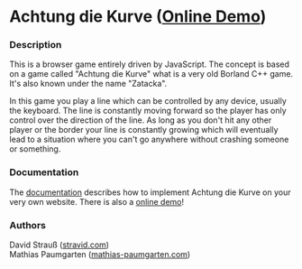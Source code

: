 Achtung die Kurve ([Online Demo](http://stravid.com/projects/achtung-die-kurve/))
===

### Description ###
This is a browser game entirely driven by JavaScript. The concept is based on a game
called "Achtung die Kurve" what is a very old Borland C++ game. It's also known under the name "Zatacka".

In this game you play a line which can be controlled by any device, usually the keyboard.
The line is constantly moving forward so the player has only control over the direction of the line.
As long as you don't hit any other player or the border your line is constantly growing which will eventually 
lead to a situation where you can't go anywhere without crashing someone or something.

### Documentation ###
The [documentation](https://github.com/stravid/achtung-die-kurve/blob/master/documentation.js) describes how to implement Achtung die Kurve on your very own website. There is also a [online demo](http://stravid.com/projects/achtung-die-kurve/)!

### Authors ###
David Strauß ([stravid.com](http://www.stravid.com))  
Mathias Paumgarten ([mathias-paumgarten.com](http://www.mathias-paumgarten.com))